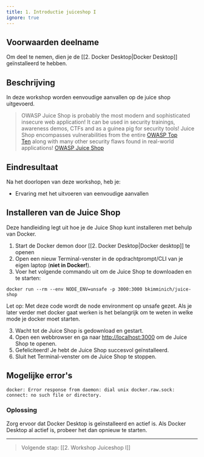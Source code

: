 ```yaml
---
title: 1. Introductie juiceshop I
ignore: true
---
```


## Voorwaarden deelname
Om deel te nemen, dien je de [[2. Docker Desktop|Docker Desktop]] geïnstalleerd te hebben.
## Beschrijving
In deze workshop worden eenvoudige aanvallen op de juice shop uitgevoerd. 

> OWASP Juice Shop is probably the most modern and sophisticated insecure web application! It can be used in security trainings, awareness demos, CTFs and as a guinea pig for security tools! Juice Shop encompasses vulnerabilities from the entire [OWASP Top Ten](https://owasp.org/www-project-top-ten) along with many other security flaws found in real-world applications! [OWASP Juice Shop](https://owasp.org/www-project-juice-shop/)
## Eindresultaat
Na het doorlopen van deze workshop, heb je:
- Ervaring met het uitvoeren van eenvoudige aanvallen
## Installeren van de Juice Shop
Deze handleiding legt uit hoe je de Juice Shop kunt installeren met behulp van Docker.
1. Start de Docker demon door [[2. Docker Desktop|Docker desktop]] te openen
2. Open een nieuw Terminal-venster in de opdrachtprompt/CLI van je eigen laptop (**niet in Docker!**).
3. Voer het volgende commando uit om de Juice Shop te downloaden en te starten:
```
docker run --rm --env NODE_ENV=unsafe -p 3000:3000 bkimminich/juice-shop
```
Let op: Met deze code wordt de node environment op unsafe gezet. Als je later verder met docker gaat werken is het belangrijk om te weten in welke mode je docker moet starten.

3. Wacht tot de Juice Shop is gedownload en gestart.
4. Open een webbrowser en ga naar [http://localhost:3000](http://localhost:3000) om de Juice Shop te openen.
5. Gefeliciteerd! Je hebt de Juice Shop succesvol geïnstalleerd.
6. Sluit het Terminal-venster om de Juice Shop te stoppen.
## Mogelijke error's
```
docker: Error response from daemon: dial unix docker.raw.sock: connect: no such file or directory.
```
### Oplossing
Zorg ervoor dat Docker Desktop is geïnstalleerd en actief is. Als Docker Desktop al actief is, probeer het dan opnieuw te starten.

---
> Volgende stap: [[2. Workshop Juiceshop I]]